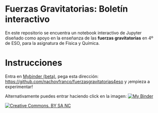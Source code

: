 # Fuerzas Gravitatorias: Boletín interactivo
En este repositorio se encuentra un notebook interactivo de Jupyter diseñado como apoyo en la enseñanza
de las **fuerzas gravitatorias** en 4º de ESO, para la asignatura de Física y Química.

# Instrucciones

Entra en [Mybinder (beta)](http://beta.mybinder.org), pega esta dirección: https://github.com/nachovfranco/fuerzasgravitatorias4eso y ¡empieza a experimentar!

Alternativamente puedes entrar haciendo click en la imagen: [![My Binder](http://mybinder.org/badge.svg)](http://beta.mybinder.org/repo/nachovfranco/fuerzasgravitatorias4eso)

[![Creative Commons. BY SA NC](https://i.creativecommons.org/l/by-nc-sa/3.0/nl/88x31.png)](https://creativecommons.org/)